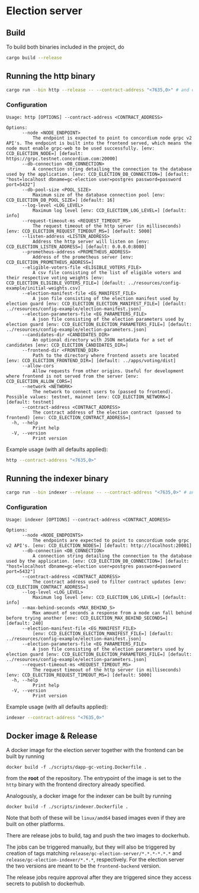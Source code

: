 # Election server

## Build

To build both binaries included in the project, do

```bash
cargo build --release
```

## Running the http binary

```bash
cargo run --bin http --release -- --contract-address "<7635,0>" # and other configration options.
```

### Configuration

```
Usage: http [OPTIONS] --contract-address <CONTRACT_ADDRESS>

Options:
      --node <NODE_ENDPOINT>
          The endpoint is expected to point to concordium node grpc v2 API's. The endpoint is built into the frontend served, which means the node must enable grpc-web to be used successfully. [env: CCD_ELECTION_NODE=] [default: https://grpc.testnet.concordium.com:20000]
      --db-connection <DB_CONNECTION>
          A connection string detailing the connection to the database used by the application. [env: CCD_ELECTION_DB_CONNECTION=] [default: "host=localhost dbname=gc-election user=postgres password=password port=5432"]
      --db-pool-size <POOL_SIZE>
          Maximum size of the database connection pool [env: CCD_ELECTION_DB_POOL_SIZE=] [default: 16]
      --log-level <LOG_LEVEL>
          Maximum log level [env: CCD_ELECTION_LOG_LEVEL=] [default: info]
      --request-timeout-ms <REQUEST_TIMEOUT_MS>
          The request timeout of the http server (in milliseconds) [env: CCD_ELECTION_REQUEST_TIMEOUT_MS=] [default: 5000]
      --listen-address <LISTEN_ADDRESS>
          Address the http server will listen on [env: CCD_ELECTION_LISTEN_ADDRESS=] [default: 0.0.0.0:8080]
      --prometheus-address <PROMETHEUS_ADDRESS>
          Address of the prometheus server [env: CCD_ELECTION_PROMETHEUS_ADDRESS=]
      --eligible-voters-file <ELIGIBLE_VOTERS_FILE>
          A csv file consisting of the list of eligible voters and their respective voting weights [env: CCD_ELECTION_ELIGIBLE_VOTERS_FILE=] [default: ../resources/config-example/initial-weights.csv]
      --election-manifest-file <EG_MANIFEST_FILE>
          A json file consisting of the election manifest used by election guard [env: CCD_ELECTION_ELECTION_MANIFEST_FILE=] [default: ../resources/config-example/election-manifest.json]
      --election-parameters-file <EG_PARAMETERS_FILE>
          A json file consisting of the election parameters used by election guard [env: CCD_ELECTION_ELECTION_PARAMETERS_FILE=] [default: ../resources/config-example/election-parameters.json]
      --candidates-dir <CANDIDATES_DIR>
          An optional directory with JSON metadata for a set of candidates [env: CCD_ELECTION_CANDIDATES_DIR=]
      --frontend-dir <FRONTEND_DIR>
          Path to the directory where frontend assets are located [env: CCD_ELECTION_FRONTEND_DIR=] [default: ../apps/voting/dist]
      --allow-cors
          Allow requests from other origins. Useful for development where frontend is not served from the server [env: CCD_ELECTION_ALLOW_CORS=]
      --network <NETWORK>
          The network to connect users to (passed to frontend). Possible values: testnet, mainnet [env: CCD_ELECTION_NETWORK=] [default: testnet]
      --contract-address <CONTRACT_ADDRESS>
          The contract address of the election contract (passed to frontend) [env: CCD_ELECTION_CONTRACT_ADDRESS=]
  -h, --help
          Print help
  -V, --version
          Print version
```
Example usage (with all defaults applied):
```bash
http --contract-address "<7635,0>"
```

## Running the indexer binary

```bash
cargo run --bin indexer --release -- --contract-address "<7635,0>" # and other configuration options.
```

### Configuration

```
Usage: indexer [OPTIONS] --contract-address <CONTRACT_ADDRESS>

Options:
      --node <NODE_ENDPOINTS>
          The endpoints are expected to point to concordium node grpc v2 API's. [env: CCD_ELECTION_NODES=] [default: http://localhost:20001]
      --db-connection <DB_CONNECTION>
          A connection string detailing the connection to the database used by the application. [env: CCD_ELECTION_DB_CONNECTION=] [default: "host=localhost dbname=gc-election user=postgres password=password port=5432"]
      --contract-address <CONTRACT_ADDRESS>
          The contract address used to filter contract updates [env: CCD_ELECTION_CONTRACT_ADDRESS=]
      --log-level <LOG_LEVEL>
          Maximum log level [env: CCD_ELECTION_LOG_LEVEL=] [default: info]
      --max-behind-seconds <MAX_BEHIND_S>
          Max amount of seconds a response from a node can fall behind before trying another [env: CCD_ELECTION_MAX_BEHIND_SECONDS=] [default: 240]
      --election-manifest-file <EG_MANIFEST_FILE>
          [env: CCD_ELECTION_ELECTION_MANIFEST_FILE=] [default: ../resources/config-example/election-manifest.json]
      --election-parameters-file <EG_PARAMETERS_FILE>
          A json file consisting of the election parameters used by election guard [env: CCD_ELECTION_ELECTION_PARAMETERS_FILE=] [default: ../resources/config-example/election-parameters.json]
      --request-timeout-ms <REQUEST_TIMEOUT_MS>
          The request timeout of the http server (in milliseconds) [env: CCD_ELECTION_REQUEST_TIMEOUT_MS=] [default: 5000]
  -h, --help
          Print help
  -V, --version
          Print version
```

Example usage (with all defaults applied):
```bash
indexer --contract-address "<7635,0>"
```


## Docker image & Release

A docker image for the election server together with the frontend can be built by running

```console
docker build -f ./scripts/dapp-gc-voting.Dockerfile .
```

from the **root** of the repository. The entrypoint of the image is set to the `http` binary with the frontend directory already specified.

Analogously, a docker image for the indexer can be built by running

```console
docker build -f ./scripts/indexer.Dockerfile .
```

Note that both of these will be `linux/amd64` based images even if they are built on other platforms.

There are release jobs to build, tag and push the two images to dockerhub.

The jobs can be triggered manually, but they will also be triggered by creation of tags matching
`release/gc-election-server/*.*.*-*.*.*` and `release/gc-election-indexer/*.*.*`, respectively.
For the election server the two versions are meant to be the `frontend-backend` version.

The release jobs require approval after they are triggered since they access secrets to publish to dockerhub.
